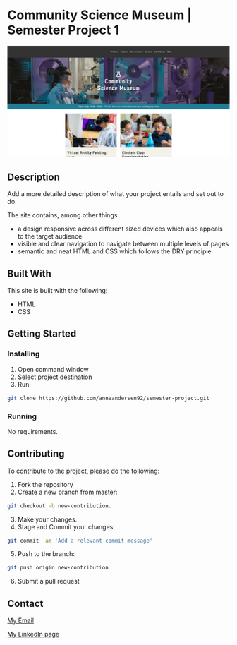 # Community Science Museum | Semester Project 1

![image](images/science_museum.png)

## Description

Add a more detailed description of what your project entails and set out to do.

The site contains, among other things:
- a design responsive across different sized devices which also appeals to the target audience
- visible and clear navigation to navigate between multiple levels of pages
- semantic and neat HTML and CSS which follows the DRY principle

## Built With

This site is built with the following:

- HTML
- CSS

## Getting Started

### Installing

1. Open command window
2. Select project destination
3. Run:

```bash
git clone https://github.com/anneandersen92/semester-project.git
```

### Running

No requirements.

## Contributing
To contribute to the project, please do the following:

1. Fork the repository
2. Create a new branch from master:
```bash
git checkout -b new-contribution.
```
3. Make your changes.
4. Stage and Commit your changes:
```bash
git commit -am 'Add a relevant commit message'
```
5. Push to the branch:
```bash
git push origin new-contribution
```
6. Submit a pull request

## Contact

[My Email](mailto:anne_92@live.no?subject=OH%20Sheet%20inquiry)

[My LinkedIn page](https://www.linkedin.com/in/anne-andersen-7ba49b58)
